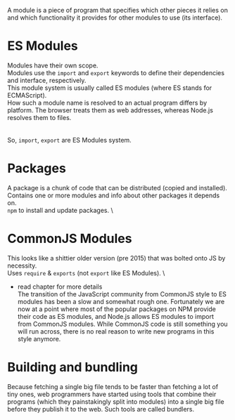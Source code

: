 A module is a piece of program that specifies which other pieces it relies on and which functionality it provides for other modules to use (its interface).

# ES Modules

Modules have their own scope. \
Modules use the `import` and `export` keywords to define their dependencies and interface, respectively. \
This module system is usually called ES modules (where ES stands for ECMAScript). \
How such a module name is resolved to an actual program differs by platform. The browser treats them as web addresses, whereas Node.js resolves them to files. \
\
\
So, `import`, `export` are ES Modules system. 


# Packages

A package is a chunk of code that can be distributed (copied and installed). \
Contains one or more modules and info about other packages it depends on. \
`npm` to install and update packages. \

# CommonJS Modules

This looks like a shittier older version (pre 2015) that was bolted onto JS by necessity. \
Uses `require` & `exports` (not `export` like ES Modules). \

- read chapter for more details
\
The transition of the JavaScript community from CommonJS style to ES modules has been a slow and somewhat rough one. Fortunately we are now at a point where most of the popular packages on NPM provide their code as ES modules, and Node.js allows ES modules to import from CommonJS modules. While CommonJS code is still something you will run across, there is no real reason to write new programs in this style anymore.

# Building and bundling

Because fetching a single big file tends to be faster than fetching a lot of tiny ones, web programmers have started using tools that combine their programs (which they painstakingly split into modules) into a single big file before they publish it to the web. Such tools are called bundlers.